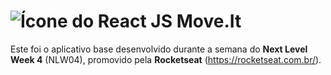 # ![Ícone do React JS](http://www.w3.org/2000/svg) Move.It

Este foi o aplicativo base desenvolvido durante a semana do **Next Level Week 4** (NLW04), promovido pela **Rocketseat** (https://rocketseat.com.br/).
